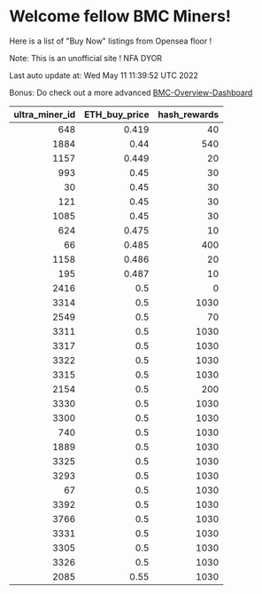 # Welcome fellow BMC Miners!
Here is a list of "Buy Now" listings from Opensea floor !

Note: This is an unofficial site ! NFA DYOR

Last auto update at: Wed May 11 11:39:52 UTC 2022

Bonus: Do check out a more advanced [BMC-Overview-Dashboard](https://dune.com/defifunk/BMC-Overview-Dashboard)


|   ultra_miner_id |   ETH_buy_price |   hash_rewards |
|-----------------:|----------------:|---------------:|
|              648 |           0.419 |             40 |
|             1884 |           0.44  |            540 |
|             1157 |           0.449 |             20 |
|              993 |           0.45  |             30 |
|               30 |           0.45  |             30 |
|              121 |           0.45  |             30 |
|             1085 |           0.45  |             30 |
|              624 |           0.475 |             10 |
|               66 |           0.485 |            400 |
|             1158 |           0.486 |             20 |
|              195 |           0.487 |             10 |
|             2416 |           0.5   |              0 |
|             3314 |           0.5   |           1030 |
|             2549 |           0.5   |             70 |
|             3311 |           0.5   |           1030 |
|             3317 |           0.5   |           1030 |
|             3322 |           0.5   |           1030 |
|             3315 |           0.5   |           1030 |
|             2154 |           0.5   |            200 |
|             3330 |           0.5   |           1030 |
|             3300 |           0.5   |           1030 |
|              740 |           0.5   |           1030 |
|             1889 |           0.5   |           1030 |
|             3325 |           0.5   |           1030 |
|             3293 |           0.5   |           1030 |
|               67 |           0.5   |           1030 |
|             3392 |           0.5   |           1030 |
|             3766 |           0.5   |           1030 |
|             3331 |           0.5   |           1030 |
|             3305 |           0.5   |           1030 |
|             3326 |           0.5   |           1030 |
|             2085 |           0.55  |           1030 |